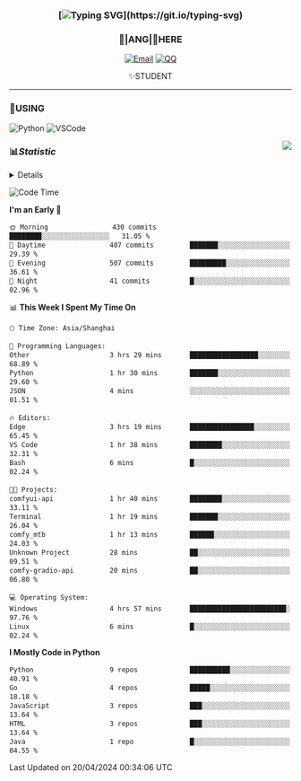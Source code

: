 <div align="center">


### [![Typing SVG](https://readme-typing-svg.herokuapp.com?size=25&duration=2500&color=8C43EA&vCenter=true&width=200&height=40&lines=%F0%9F%8C%B1ANGJustinl%F0%9F%8C%B1+!)](https://git.io/typing-svg)


### 🥛|**ANG**|🥛HERE



[![Email](https://img.shields.io/badge/Email-ANGJustin@163.com-6A5ACD?style=flat-square&logoColor=fff)](mailto:ANGJustinl@163.com)
[![QQ](https://img.shields.io/badge/QQ-77139032-98FB98?style=flat-square&logoColor=fff)](https://qm.qq.com/cgi-bin/qm/qr?k=mcs-cON_aPNfc3hO8-H7lWJHDX-5nKr7&noverify=0)




✨STUDENT 

</div>

---

### 🎨USING

![Python](https://img.shields.io/badge/-Python-blue?style=flat-square&logo=Python&logoColor=fff)
![VSCode](https://img.shields.io/badge/-VSCode-blue?style=flat-square&logo=visualstudiocode&logoColor=fff)


<a href="#">
  <img align="right" src="https://github-readme-stats.vercel.app/api?username=ANGJustinl&count_private=true&show_icons=true&hide_border=true&bg_color=15,f2f7fd,E0EAFC" />
</a>




### 📊*Statistic* 

<details>

<p align="center">
   <img src="github-metrics.svg" alt="typing-svg">
</p>

[![Github activity graph](https://github-readme-activity-graph.angforever.top/graph?username=ANGJustinl&theme=dracula)](https://github.com/ANGJustinl/ANGJustinl)

</details>

<!--START_SECTION:waka-->
![Code Time](http://img.shields.io/badge/Code%20Time-28%20hrs%205%20mins-blue)

**I'm an Early 🐤** 

```text
🌞 Morning                430 commits         ████████░░░░░░░░░░░░░░░░░   31.05 % 
🌆 Daytime                407 commits         ███████░░░░░░░░░░░░░░░░░░   29.39 % 
🌃 Evening                507 commits         █████████░░░░░░░░░░░░░░░░   36.61 % 
🌙 Night                  41 commits          █░░░░░░░░░░░░░░░░░░░░░░░░   02.96 % 
```


📊 **This Week I Spent My Time On** 

```text
🕑︎ Time Zone: Asia/Shanghai

💬 Programming Languages: 
Other                    3 hrs 29 mins       █████████████████░░░░░░░░   68.89 % 
Python                   1 hr 30 mins        ███████░░░░░░░░░░░░░░░░░░   29.60 % 
JSON                     4 mins              ░░░░░░░░░░░░░░░░░░░░░░░░░   01.51 % 

🔥 Editors: 
Edge                     3 hrs 19 mins       ████████████████░░░░░░░░░   65.45 % 
VS Code                  1 hr 38 mins        ████████░░░░░░░░░░░░░░░░░   32.31 % 
Bash                     6 mins              █░░░░░░░░░░░░░░░░░░░░░░░░   02.24 % 

🐱‍💻 Projects: 
comfyui-api              1 hr 40 mins        ████████░░░░░░░░░░░░░░░░░   33.11 % 
Terminal                 1 hr 19 mins        ███████░░░░░░░░░░░░░░░░░░   26.04 % 
comfy_mtb                1 hr 13 mins        ██████░░░░░░░░░░░░░░░░░░░   24.03 % 
Unknown Project          28 mins             ██░░░░░░░░░░░░░░░░░░░░░░░   09.51 % 
comfy-gradio-api         20 mins             ██░░░░░░░░░░░░░░░░░░░░░░░   06.80 % 

💻 Operating System: 
Windows                  4 hrs 57 mins       ████████████████████████░   97.76 % 
Linux                    6 mins              █░░░░░░░░░░░░░░░░░░░░░░░░   02.24 % 
```

**I Mostly Code in Python** 

```text
Python                   9 repos             ██████████░░░░░░░░░░░░░░░   40.91 % 
Go                       4 repos             █████░░░░░░░░░░░░░░░░░░░░   18.18 % 
JavaScript               3 repos             ███░░░░░░░░░░░░░░░░░░░░░░   13.64 % 
HTML                     3 repos             ███░░░░░░░░░░░░░░░░░░░░░░   13.64 % 
Java                     1 repo              █░░░░░░░░░░░░░░░░░░░░░░░░   04.55 % 
```




 Last Updated on 20/04/2024 00:34:06 UTC
<!--END_SECTION:waka-->
